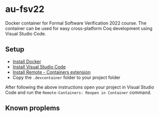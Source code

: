 # au-fsv22
Docker container for Formal Software Verification 2022 course.
The container can be used for easy cross-platform Coq development using Visual Studio Code.

## Setup
* [Install Docker](https://www.docker.com/get-started/)
* [Install Visual Studio Code](https://code.visualstudio.com/Download)
* [Install Remote - Containers extension](https://marketplace.visualstudio.com/items?itemName=ms-vscode-remote.remote-containers)
* Copy the `.devcontainer` folder to your project folder

After following the above instructions open your project in Visual Studio Code and run the `Remote-Containers: Reopen in Container` command.

## Known proplems
